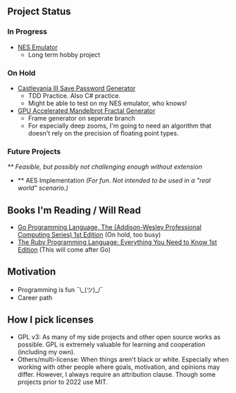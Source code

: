 ## Project Status
### In Progress
- [NES Emulator](https://github.com/mrniceguy127/nes-emu)
  - Long term hobby project 

### On Hold
- [Castlevania III Save Password Generator](https://github.com/mrniceguy127/castlevania-iii-password-save-gen-c-sharp)
  - TDD Practice. Also C# practice.
  - Might be able to test on my NES emulator, who knows!
- [GPU Accelerated Mandelbrot Fractal Generator](https://github.com/mrniceguy127/mandelbrot-gen)
  - Frame generator on seperate branch
  - For especially deep zooms, I'm going to need an algorithm that doesn't rely on the precision of floating point types.

### Future Projects
*\*\* Feasible, but possibly not challenging enough without extension*
- \*\* AES Implementation *(For fun. Not intended to be used in a "real world" scenario.)*

## Books I'm Reading / Will Read
- [Go Programming Language, The (Addison-Wesley Professional Computing Series) 1st Edition](https://www.amazon.com/Programming-Language-Addison-Wesley-Professional-Computing/dp/0134190440/ref=sr_1_9?dchild=1&keywords=golang&qid=1635724747&sr=8-9) (On hold, too busy)
- [The Ruby Programming Language: Everything You Need to Know 1st Edition](https://www.amazon.com/Ruby-Programming-Language-Everything-Need-ebook/dp/B0026OR3JO/ref=sr_1_4?crid=237J648G56NIM&dchild=1&keywords=ruby+programming&qid=1635881146&s=digital-text&sprefix=ruby+pro%2Cdigital-text%2C146&sr=1-4) (This will come after Go)

## Motivation
- Programming is fun ¯\\\_(ツ)\_/¯
- Career path

## How I pick licenses
- GPL v3: As many of my side projects and other open source works as possible. GPL is extremely valuable for learning and cooperation (including my own).
- Others/multi-license: When things aren't black or white. Especially when working with other people where goals, motivation, and opinions may differ. However, I always require an attribution clause. Though some projects prior to 2022 use MIT.
